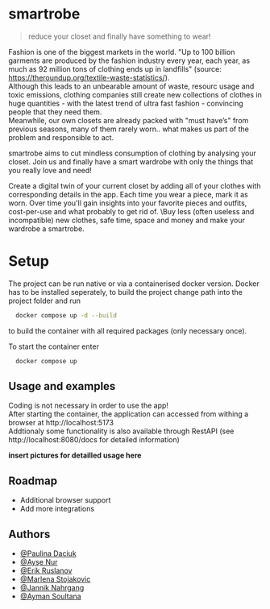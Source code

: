 # smartrobe

> reduce your closet and finally have something to wear!

Fashion is one of the biggest markets in the world. "Up to 100 billion garments are produced by the fashion industry every year, each year, as much as 92 million tons of clothing ends up in landfills" (source: https://theroundup.org/textile-waste-statistics/). \
Although this leads to an unbearable amount of waste, resourc usage and toxic emissions, clothing companies still create new collections of clothes in huge quantities - with the latest trend of ultra fast fashion - convincing people that they need them. \
Meanwhile, our own closets are already packed with "must have’s" from previous seasons, many of them rarely worn.. what makes us part of the problem and responsible to act.

smartrobe aims to cut mindless consumption of clothing by analysing your closet. Join us and finally have a smart wardrobe with only the things that you really love and need!

Create a digital twin of your current closet by adding all of your clothes with corresponding details in the app. Each time you wear a piece, mark it as worn. Over time you'll gain insights into your favorite pieces and outfits, cost-per-use and what probably to get rid of. \Buy less (often useless and incompatible) new clothes, safe time, space and money and make your wardrobe a smartrobe. 

# Setup
The project can be run native or via a containerised docker version.
Docker has to be installed seperately, to build the project change path into the project folder and run

```bash
  docker compose up -d --build
```

to build the container with all required packages (only necessary once).

To start the container enter

```bash
  docker compose up
```

## Usage and examples

Coding is not necessary in order to use the app! \
After starting the container, the application can accessed from withing a browser at http://localhost:5173 \
Addtionaly some functionality is also available through RestAPI (see http://localhost:8080/docs for detailed information)

**insert pictures for detailled usage here**
  
## Roadmap

- Additional browser support
- Add more integrations

  
## Authors

- [@Paulina Daciuk](https://github.com/daciukpaulina)
- [@Ayşe Nur](https://github.com/aysiscim)
- [@Erik Ruslanov](https://github.com/0kcalf)
- [@Marlena Stojakovic](https://github.com/Stojakovic1)
- [@Jannik Nahrgang](https://github.com/thejaniak)
- [@Ayman Soultana](https://github.com/Hydropic)
